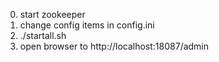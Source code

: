 0. start zookeeper
1. change config items in config.ini
2. ./startall.sh
3. open browser to http://localhost:18087/admin

